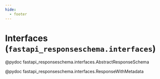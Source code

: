 ```yaml
---
hide:
  - footer
---
```

# Interfaces (`fastapi_responseschema.interfaces`)

@pydoc fastapi_responseschema.interfaces.AbstractResponseSchema

@pydoc fastapi_responseschema.interfaces.ResponseWithMetadata


